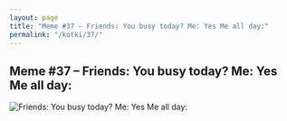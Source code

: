 ```yaml
---
layout: page
title: "Meme #37 – Friends: You busy today? Me: Yes Me all day:"
permalink: "/kotki/37/"
---
```


## Meme #37 – Friends: You busy today? Me: Yes Me all day:

![Friends: You busy today? Me: Yes Me all day:](https://i.chzbgr.com/full/10441191168/h043E8195/friends-busy-today-yes-all-day)

